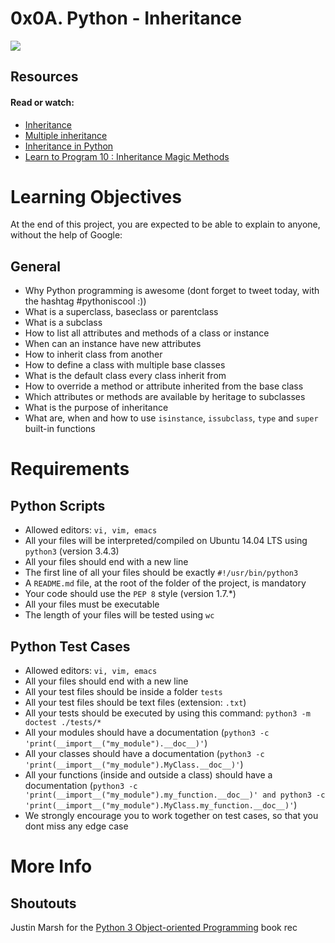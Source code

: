 # 0x0A. Python - Inheritance
![](https://external-content.duckduckgo.com/iu/?u=https%3A%2F%2Ftse2.mm.bing.net%2Fth%3Fid%3DOIP.RsSggnHNjADINxD7rdJa3QHaD0%26pid%3DApi&f=1)
## Resources
#### Read or watch:

* [Inheritance](https://docs.python.org/3.4/tutorial/classes.html#inheritance)
* [Multiple inheritance](https://docs.python.org/3.4/tutorial/classes.html#multiple-inheritance)
* [Inheritance in Python](https://hub.packtpub.com/inheritance-python/)
* [Learn to Program 10 : Inheritance Magic Methods](https://www.youtube.com/watch?reload=9&v=d8kCdLCi6Lk)

# Learning Objectives
At the end of this project, you are expected to be able to explain to anyone, without the help of Google:

## General
* Why Python programming is awesome (dont forget to tweet today, with the hashtag #pythoniscool :))
* What is a superclass, baseclass or parentclass
* What is a subclass
* How to list all attributes and methods of a class or instance
* When can an instance have new attributes
* How to inherit class from another
* How to define a class with multiple base classes
* What is the default class every class inherit from
* How to override a method or attribute inherited from the base class
* Which attributes or methods are available by heritage to subclasses
* What is the purpose of inheritance
* What are, when and how to use ``isinstance``, ``issubclass``, ``type`` and ``super`` built-in functions

# Requirements
## Python Scripts
* Allowed editors: ``vi, vim, emacs``
* All your files will be interpreted/compiled on Ubuntu 14.04 LTS using ``python3`` (version 3.4.3)
* All your files should end with a new line
* The first line of all your files should be exactly ``#!/usr/bin/python3``
* A ``README.md`` file, at the root of the folder of the project, is mandatory
* Your code should use the ``PEP 8`` style (version 1.7.*)
* All your files must be executable
* The length of your files will be tested using ``wc``

## Python Test Cases
* Allowed editors: ``vi, vim, emacs``
* All your files should end with a new line
* All your test files should be inside a folder ``tests``
* All your test files should be text files (extension: ``.txt``)
* All your tests should be executed by using this command: ``python3 -m doctest ./tests/*``
* All your modules should have a documentation (``python3 -c 'print(__import__("my_module").__doc__)'``)
* All your classes should have a documentation (``python3 -c 'print(__import__("my_module").MyClass.__doc__)'``)
* All your functions (inside and outside a class) should have a documentation (``python3 -c 'print(__import__("my_module").my_function.__doc__)' and python3 -c 'print(__import__("my_module").MyClass.my_function.__doc__)'``)
* We strongly encourage you to work together on test cases, so that you dont miss any edge case

# More Info
## Shoutouts
Justin Marsh for the [Python 3 Object-oriented Programming](https://github.com/hiddenJuliet/pythondocument/blob/master/Python%203%20Object-oriented%20Programming%2C%202nd%20Edition.pdf) book rec